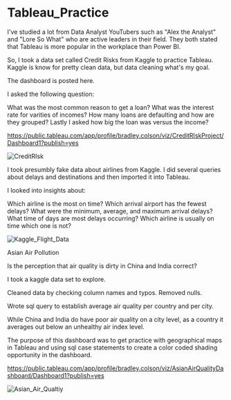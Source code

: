 # Tableau_Practice

I've studied a lot from Data Analyst YouTubers such as "Alex the Analyst" and "Lore So What" who are active leaders in their field.  They both stated that Tableau is more popular in the workplace than Power BI.  

So, I took a data set called Credit Risks from Kaggle to practice Tableau.  Kaggle is know for pretty clean data, but data cleaning what's my goal.

The dashboard is posted here.

I asked the following question:

What was the most common reason to get a loan?
What was the interest rate for varities of incomes?
How many loans are defaulting and how are they grouped?
Lastly I asked how big the loan was versus the income?

https://public.tableau.com/app/profile/bradley.colson/viz/CreditRIskProject/Dashboard1?publish=yes


![CreditRIsk](https://github.com/BradleyColson/Tableau_Practice/assets/132014177/3674f2de-17f7-42a6-a2d0-e3e5aaf27893)

I took presumbly fake data about airlines from Kaggle.  I did several queries about delays and destinations and then imported it into Tableau.

I looked into insights about:

  Which airline is the most on time?
  Which arrival airport has the fewest delays?
  What were the minimum, average, and maximum arrival delays?
  What time of days are most delays occurring?
  Which airline is usually on time which one is not?


![Kaggle_Flight_Data](https://github.com/BradleyColson/Tableau_Practice/assets/132014177/6bfe1294-c8cf-4120-92e5-6aca6895bf8b)


Asian Air Pollution

Is the perception that air quality is dirty in China and India correct?

I took a kaggle data set to explore.

Cleaned data by checking column names and typos. Removed nulls.

Wrote sql query to establish average air quality per country and per city.

While China and India do have poor air quality on a city level, as a country it averages out below an unhealthy air index level.

The purpose of this dashboard was to get practice with geographical maps in Tableau and using sql case statements to create a color coded shading opportunity in the dashboard.

https://public.tableau.com/app/profile/bradley.colson/viz/AsianAirQualityDashboard/Dashboard1?publish=yes

![Asian_Air_Qualtiy](https://github.com/BradleyColson/Tableau_Practice/assets/132014177/074350d2-f1d8-46a9-9c22-ce66b8a30ce4)

